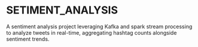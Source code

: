# SETIMENT_ANALYSIS
A sentiment analysis project leveraging Kafka and spark stream processing to analyze  tweets in real-time, aggregating hashtag counts alongside sentiment trends.  

